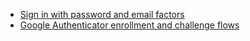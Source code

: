 * [Sign in with password and email factors](/docs/guides/oie-embedded-sdk-use-case-sign-in-pwd-email/aspnet/main/)
* [Google Authenticator enrollment and challenge flows](/docs/guides/authenticators-google-authenticator/aspnet/main/)

